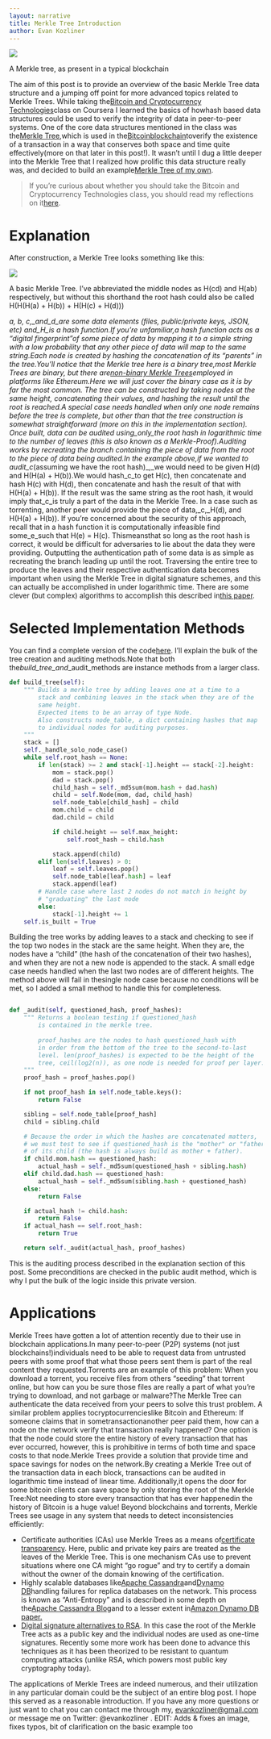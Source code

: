 ```yaml
---
layout: narrative
title: Merkle Tree Introduction
author: Evan Kozliner
---
```


![](https://miro.medium.com/max/948/1*16SWZME_BYN1y2nAv0cwFw.jpeg)

A Merkle tree, as present in a typical blockchain

The aim of this post is to provide an overview of the basic Merkle Tree data structure and a jumping off point for more advanced topics related to Merkle Trees.
While taking the[Bitcoin and Cryptocurrency Technologies](https://www.coursera.org/learn/cryptocurrency)class on Coursera I learned the basics of howhash based data structures could be used to verify the integrity of data in peer-to-peer systems. One of the core data structures mentioned in the class was the[Merkle Tree](https://brilliant.org/wiki/merkle-tree/),which is used in the[Bitcoin](https://hackernoon.com/tagged/bitcoin)[blockchain](https://hackernoon.com/tagged/blockchain)toverify the existence of a transaction in a way that conserves both space and time quite effectively(more on that later in this post!). It wasn’t until I dug a little deeper into the Merkle Tree that I realized how prolific this data structure really was, and decided to build an example[Merkle Tree of my own](https://github.com/evankozliner/merkle-tree).

> If you’re curious about whether you should take the Bitcoin and Cryptocurrency Technologies class, you should read my reflections on it[here](https://medium.com/@evankozliner/bitcoin-and-cryptocurrency-technologies-on-coursera-review-9c1f88444c82).

# Explanation

After construction, a Merkle Tree looks something like this:

![](https://miro.medium.com/max/842/1*TANA9WXlfDz3FNoNfrSGVw.png)

A basic Merkle Tree. I’ve abbreviated the middle nodes as H(cd) and H(ab) respectively, but without this shorthand the root hash could also be called H(H(H(a) + H(b)) + H(H(c) + H(d)))

*a, b, c,\_and_d_are some data elements (files, public/private keys, JSON, etc) and_H_is a hash function.If you’re unfamiliar,a hash function acts as a “digital fingerprint”of some piece of data by mapping it to a simple string with a low probability that any other piece of data will map to the same string.Each node is created by hashing the concatenation of its “parents” in the tree.You’ll notice that the Merkle tree here is a binary tree,most Merkle Trees are binary, but there are[non-binary Merkle Trees](https://blog.ethereum.org/2015/11/15/merkling-in-ethereum/)employed in platforms like Ethereum.Here we will just cover the binary case as it is by far the most common.
The tree can be constructed by taking nodes at the same height, concatenating their values, and hashing the result until the root is reached.A special case needs handled when only one node remains before the tree is complete, but other than that the tree construction is somewhat straightforward (more on this in the implementation section).
Once built, data can be audited using_only_the root hash in logarithmic time to the number of leaves (this is also known as a Merkle-Proof).Auditing works by recreating the branch containing the piece of data from the root to the piece of data being audited.In the example above,if we wanted to audit_c*(assuming we have the root hash)\_,\_we would need to be given H(d) and H(H(a) + H(b)).We would hash_c_to get H(c), then concatenate and hash H(c) with H(d), then concatenate and hash the result of that with H(H(a) + H(b)). If the result was the same string as the root hash, it would imply that_c_is truly a part of the data in the Merkle Tree.
In a case such as torrenting, another peer would provide the piece of data,\_c,\_H(d), and H(H(a) + H(b)). If you’re concerned about the security of this approach, recall that in a hash function it is computationally infeasible find some_e_such that H(e) = H(c). Thismeansthat so long as the root hash is correct, it would be difficult for adversaries to lie about the data they were providing.
Outputting the authentication path of some data is as simple as recreating the branch leading up until the root. Traversing the entire tree to produce the leaves and their respective authentication data becomes important when using the Merkle Tree in digital signature schemes, and this can actually be accomplished in under logarithmic time. There are some clever (but complex) algorithms to accomplish this described in[this paper](http://citeseerx.ist.psu.edu/viewdoc/download?doi=10.1.1.84.9700&rep=rep1&type=pdf).

# Selected Implementation Methods

You can find a complete version of the code[here](https://github.com/evankozliner/merkle-tree). I’ll explain the bulk of the tree creation and auditing methods.Note that both the*build_tree_and*\_audit_methods are instance methods from a larger class.

```python
def build_tree(self):
    """ Builds a merkle tree by adding leaves one at a time to a 
        stack and combining leaves in the stack when they are of the 
        same height.
        Expected items to be an array of type Node.
        Also constructs node_table, a dict containing hashes that map 
        to individual nodes for auditing purposes.
    """
    stack = []
    self._handle_solo_node_case()
    while self.root_hash == None:
        if len(stack) >= 2 and stack[-1].height == stack[-2].height:
            mom = stack.pop()
            dad = stack.pop()
            child_hash = self._md5sum(mom.hash + dad.hash)
            child = self.Node(mom, dad, child_hash)
            self.node_table[child_hash] = child
            mom.child = child
            dad.child = child

            if child.height == self.max_height:
                self.root_hash = child.hash

            stack.append(child)
        elif len(self.leaves) > 0:
            leaf = self.leaves.pop()
            self.node_table[leaf.hash] = leaf
            stack.append(leaf)
        # Handle case where last 2 nodes do not match in height by
        # "graduating" the last node
        else:
            stack[-1].height += 1
    self.is_built = True

```

Building the tree works by adding leaves to a stack and checking to see if the top two nodes in the stack are the same height. When they are, the nodes have a “child” (the hash of the concatenation of their two hashes), and when they are not a new node is appended to the stack. A small edge case needs handled when the last two nodes are of different heights.
The method above will fail in thesingle node case because no conditions will be met, so I added a small method to handle this for completeness.

```python

def _audit(self, questioned_hash, proof_hashes):
    """ Returns a boolean testing if questioned_hash
        is contained in the merkle tree.
        
        proof_hashes are the nodes to hash questioned_hash with
        in order from the bottom of the tree to the second-to-last
        level. len(proof_hashes) is expected to be the height of the
        tree, ceil(log2(n)), as one node is needed for proof per layer.
    """
    proof_hash = proof_hashes.pop()

    if not proof_hash in self.node_table.keys():
        return False

    sibling = self.node_table[proof_hash]
    child = sibling.child

    # Because the order in which the hashes are concatenated matters,
    # we must test to see if questioned_hash is the "mother" or "father"
    # of its child (the hash is always build as mother + father).
    if child.mom.hash == questioned_hash:
        actual_hash = self._md5sum(questioned_hash + sibling.hash)
    elif child.dad.hash == questioned_hash:
        actual_hash = self._md5sum(sibling.hash + questioned_hash)
    else:
        return False

    if actual_hash != child.hash:
        return False
    if actual_hash == self.root_hash:
        return True

    return self._audit(actual_hash, proof_hashes)
```

This is the auditing process described in the explanation section of this post. Some preconditions are checked in the public audit method, which is why I put the bulk of the logic inside this private version.

# Applications

Merkle Trees have gotten a lot of attention recently due to their use in blockchain applications.In many peer-to-peer (P2P) systems (not just blockchains!)individuals need to be able to request data from untrusted peers with some proof that what those peers sent them is part of the real content they requested.Torrents are an example of this problem: When you download a torrent, you receive files from others “seeding” that torrent online, but how can you be sure those files are really a part of what you’re trying to download, and not garbage or malware?The Merkle Tree can authenticate the data received from your peers to solve this trust problem.
A similar problem applies tocryptocurrencieslike Bitcoin and Ethereum: If someone claims that in sometransactionanother peer paid them, how can a node on the network verify that transaction really happened? One option is that the node could store the entire history of every transaction that has ever occurred, however, this is prohibitive in terms of both time and space costs to that node.Merkle Trees provide a solution that provide time and space savings for nodes on the network.By creating a Merkle Tree out of the transaction data in each block, transactions can be audited in logarithmic time instead of linear time. Additionally,it opens the door for some bitcoin clients can save space by only storing the root of the Merkle Tree:Not needing to store every transaction that has ever happenedin the history of Bitcoin is a huge value!
Beyond blockchains and torrents, Merkle Trees see usage in any system that needs to detect inconsistencies efficiently:

* Certificate authorities (CAs) use Merkle Trees as a means of[certificate transparency](https://www.certificate-transparency.org/what-is-ct). Here, public and private key pairs are treated as the leaves of the Merkle Tree. This is one mechanism CAs use to prevent situations where one CA might “go rogue” and try to certify a domain without the owner of the domain knowing of the certification.
* Highly scalable databases like[Apache Cassandra](http://cassandra.apache.org/)and[Dynamo DB](https://aws.amazon.com/dynamodb/)handling failures for replica databases on the network. This process is known as “Anti-Entropy” and is described in some depth on the[Apache Cassandra Blog](https://docs.datastax.com/en/cassandra/3.0/cassandra/operations/opsRepairNodesManualRepair.html)and to a lesser extent in[Amazon Dynamo DB paper.](http://www.allthingsdistributed.com/files/amazon-dynamo-sosp2007.pdf)
* [Digital signature alternatives to RSA](http://citeseerx.ist.psu.edu/viewdoc/download?doi=10.1.1.84.9700&rep=rep1&type=pdf). In this case the root of the Merkle Tree acts as a public key and the individual nodes are used as one-time signatures. Recently some more work has been done to advance this techniques as it has been theorized to be resistant to quantum computing attacks (unlike RSA, which powers most public key cryptography today).

The applications of Merkle Trees are indeed numerous, and their utilization in any particular domain could be the subject of an entire blog post. I hope this served as a reasonable introduction.
If you have any more questions or just want to chat you can contact me through my, evankozliner@gmail.com or message me on Twitter: @evankozliner .
EDIT: Adds & fixes an image, fixes typos, bit of clarification on the basic example too
